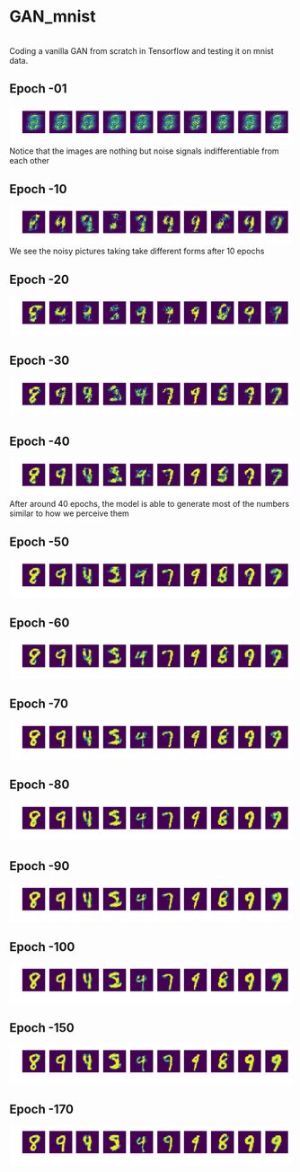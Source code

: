 # GAN_mnist
<br> Coding a vanilla GAN from scratch in Tensorflow and testing it on mnist data. </br>
## Epoch -01
![Noisy Image During 1st Epoch](https://raw.githubusercontent.com/Ayushutkarsh/GAN_mnist/master/Output/000.png)
<br> Notice that the images are nothing but noise signals indifferentiable from each other </br>
## Epoch -10
![Noisy Image During 1st Epoch](https://raw.githubusercontent.com/Ayushutkarsh/GAN_mnist/master/Output/009.png)
<br> We see the noisy pictures taking take different forms after 10 epochs</br>
## Epoch -20
![Noisy Image During 1st Epoch](https://raw.githubusercontent.com/Ayushutkarsh/GAN_mnist/master/Output/019.png)
## Epoch -30
![Noisy Image During 1st Epoch](https://raw.githubusercontent.com/Ayushutkarsh/GAN_mnist/master/Output/029.png)
## Epoch -40
![Noisy Image During 1st Epoch](https://raw.githubusercontent.com/Ayushutkarsh/GAN_mnist/master/Output/039.png)
<br> After around 40 epochs, the model is able to generate most of the numbers similar to how we perceive them </br>
## Epoch -50
![Noisy Image During 1st Epoch](https://raw.githubusercontent.com/Ayushutkarsh/GAN_mnist/master/Output/049.png)
## Epoch -60
![Noisy Image During 1st Epoch](https://raw.githubusercontent.com/Ayushutkarsh/GAN_mnist/master/Output/059.png)
## Epoch -70
![Noisy Image During 1st Epoch](https://raw.githubusercontent.com/Ayushutkarsh/GAN_mnist/master/Output/079.png)
## Epoch -80
![Noisy Image During 1st Epoch](https://raw.githubusercontent.com/Ayushutkarsh/GAN_mnist/master/Output/089.png)
## Epoch -90
![Noisy Image During 1st Epoch](https://raw.githubusercontent.com/Ayushutkarsh/GAN_mnist/master/Output/099.png)
## Epoch -100
![Noisy Image During 1st Epoch](https://raw.githubusercontent.com/Ayushutkarsh/GAN_mnist/master/Output/109.png)
## Epoch -150
![Noisy Image During 1st Epoch](https://raw.githubusercontent.com/Ayushutkarsh/GAN_mnist/master/Output/149.png)
## Epoch -170
![Noisy Image During 1st Epoch](https://raw.githubusercontent.com/Ayushutkarsh/GAN_mnist/master/Output/179.png)

